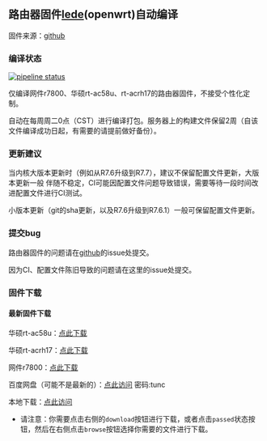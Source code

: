 ## 路由器固件[lede](https://github.com/coolsnowwolf/lede)(openwrt)自动编译
固件来源：[github](https://github.com/coolsnowwolf/lede)

### 编译状态
[![pipeline status](http://dev.qyh.name:800/shihuang/routerbuild/badges/master/pipeline.svg)](http://dev.qyh.name:800/shihuang/routerbuild/commits/master)

仅编译网件r7800、华硕rt-ac58u、rt-acrh17的路由器固件，不接受个性化定制。

自动在每周周二0点（CST）进行编译打包。服务器上的构建文件保留2周（自该文件编译成功日起，有需要的请提前做好备份）。

### 更新建议
当内核大版本更新时（例如从R7.6升级到R7.7），建议不保留配置文件更新，大版本更新一般
伴随不稳定，CI可能因配置文件问题导致错误，需要等待一段时间改进配置文件进行CI测试。

小版本更新（git的sha更新，以及R7.6升级到R7.6.1）一般可保留配置文件更新。

### 提交bug
路由器固件的问题请在[github](https://github.com/coolsnowwolf/lede)的issue处提交。

因为CI、配置文件陈旧导致的问题请在这里的issue处提交。

### 固件下载

#### 最新固件下载

华硕rt-ac58u：[点此下载](http://dev.qyh.name:800/shihuang/routerbuild/-/jobs/artifacts/master/download?job=job_ac58u)

华硕rt-acrh17：[点此下载](http://dev.qyh.name:800/shihuang/routerbuild/-/jobs/artifacts/master/download?job=job_acrh17)

网件r7800：[点此下载](http://dev.qyh.name:800/shihuang/routerbuild/-/jobs/artifacts/master/download?job=job_r7800)

百度网盘（可能不是最新的）：[点此访问](https://pan.baidu.com/s/1qXLGhVA)  密码:tunc

本地下载：[点此访问](http://dev.qyh.name:800/shihuang/routerbuild/pipelines)
- 请注意：你需要点击右侧的`download`按钮进行下载，或者点击`passed`状态按钮，然后在右侧点击`browse`按钮选择你需要的文件进行下载。
